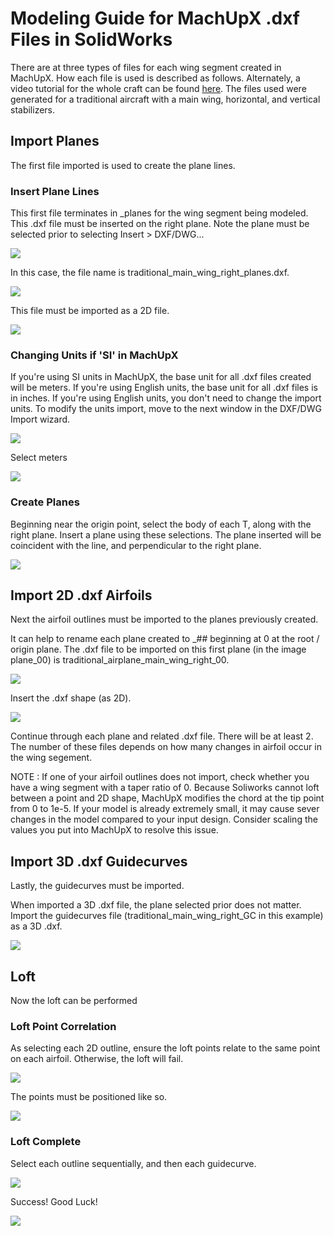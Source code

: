 # Modeling Guide for MachUpX .dxf Files in SolidWorks
There are at three types of files for each wing segment created in MachUpX. How each file is used is described as follows. Alternately, a video tutorial for the whole craft can be found [here](https://youtu.be/szW97Rz5sOU). The files used were generated for a traditional aircraft with a main wing, horizontal, and vertical stabilizers.

## Import Planes
The first file imported is used to create the plane lines.

### Insert Plane Lines
This first file terminates in _planes for the wing segment being modeled. This .dxf file must be inserted on the right plane. Note the plane must be selected prior to selecting Insert > DXF/DWG...

![](dxf_figs/01_plane_insert.png)

In this case, the file name is traditional_main_wing_right_planes.dxf.

![](dxf_figs/02_dxf0_select.png)

This file must be imported as a 2D file.

![](dxf_figs/03_insert_dxf0_2D.png)

### Changing Units if 'SI' in MachUpX
If you're using SI units in MachUpX, the base unit for all .dxf files created will be meters. If you're using English units, the base unit for all .dxf files is in inches. If you're using English units, you don't need to change the import units.
To modify the units import, move to the next window in the DXF/DWG Import wizard.

![](dxf_figs/04_01_change_unit.png)

Select meters

![](dxf_figs/04_02_change_unit.png)

### Create Planes
Beginning near the origin point, select the body of each T, along with the right plane. Insert a plane using these selections. The plane inserted will be coincident with the line, and perpendicular to the right plane.

![](dxf_figs/05_insert_plane.png)

## Import 2D .dxf Airfoils
Next the airfoil outlines must be imported to the planes previously created.

It can help to rename each plane created to _## beginning at 0 at the root / origin plane. The .dxf file to be imported on this first plane (in the image plane_00) is traditional_airplane_main_wing_right_00.

![](dxf_figs/06_dxf1_select.png)

Insert the .dxf shape (as 2D).

![](dxf_figs/07_dxf1_2_import.png)

Continue through each plane and related .dxf file. There will be at least 2. The number of these files depends on how many changes in airfoil occur in the wing segement.

NOTE : If one of your airfoil outlines does not import, check whether you have a wing segment with a taper ratio of 0. Because Soliworks cannot loft between a point and 2D shape, MachUpX modifies the chord at the tip point from 0 to 1e-5. If your model is already extremely small, it may cause sever changes in the model compared to your input design. Consider scaling the values you put into MachUpX to resolve this issue.

## Import 3D .dxf Guidecurves
Lastly, the guidecurves must be imported.

When imported a 3D .dxf file, the plane selected prior does not matter. Import the guidecurves file (traditional_main_wing_right_GC in this example) as a 3D .dxf.

![](dxf_figs/08_dxf2_import_3D.png)

## Loft
Now the loft can be performed

### Loft Point Correlation
As selecting each 2D outline, ensure the loft points relate to the same point on each airfoil. Otherwise, the loft will fail.

![](dxf_figs/09_01_wrong_green.png)

The points must be positioned like so.

![](dxf_figs/09_02_right_green.png)

### Loft Complete
Select each outline sequentially, and then each guidecurve.

![](dxf_figs/10_loft.png)

Success! Good Luck!

![](dxf_figs/11_complete.png)